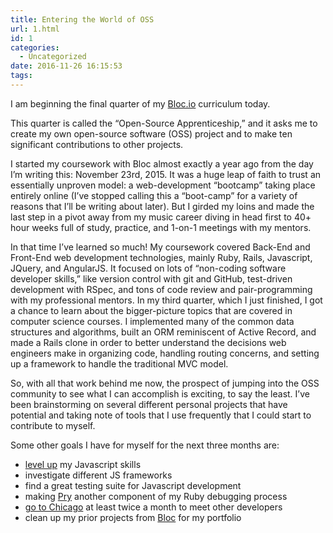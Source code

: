```yaml
---
title: Entering the World of OSS
url: 1.html
id: 1
categories:
  - Uncategorized
date: 2016-11-26 16:15:53
tags:
---
```


I am beginning the final quarter of my [Bloc.io](http://bloc.io) curriculum today.

This quarter is called the “Open-Source Apprenticeship,” and it asks me to create my own open-source software (OSS) project and to make ten significant contributions to other projects.

I started my coursework with Bloc almost exactly a year ago from the day I’m writing this: November 23rd, 2015. It was a huge leap of faith to trust an essentially unproven model: a web-development “bootcamp” taking place entirely online (I’ve stopped calling this a “boot-camp” for a variety of reasons that I’ll be writing about later). But I girded my loins and made the last step in a pivot away from my music career diving in head first to 40+ hour weeks full of study, practice, and 1-on-1 meetings with my mentors.

In that time I’ve learned so much! My coursework covered Back-End and Front-End web development technologies, mainly Ruby, Rails, Javascript, JQuery, and AngularJS. It focused on lots of “non-coding software developer skills,” like version control with git and GitHub, test-driven development with RSpec, and tons of code review and pair-programming with my professional mentors. In my third quarter, which I just finished, I got a chance to learn about the bigger-picture topics that are covered in computer science courses. I implemented many of the common data structures and algorithms, built an ORM reminiscent of Active Record, and made a Rails clone in order to better understand the decisions web engineers make in organizing code, handling routing concerns, and setting up a framework to handle the traditional MVC model.

So, with all that work behind me now, the prospect of jumping into the OSS community to see what I can accomplish is exciting, to say the least. I’ve been brainstorming on several different personal projects that have potential and taking note of tools that I use frequently that I could start to contribute to myself.

Some other goals I have for myself for the next three months are:

*   [level up](http://eloquentjavascript.net/) my Javascript skills
*   investigate different JS frameworks
*   find a great testing suite for Javascript development
*   making [Pry](http://pryrepl.org/) another component of my Ruby debugging process
*   [go to Chicago](https://chicagoruby.org/) at least twice a month to meet other developers
*   clean up my prior projects from [Bloc](https://www.bloc.io/) for my portfolio